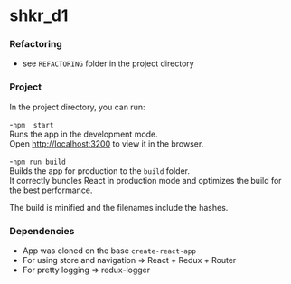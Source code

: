 # shkr_d1

### Refactoring
- see `REFACTORING` folder in the project directory

### Project
In the project directory, you can run: 

-`npm  start`<br>
Runs the app in the development mode.<br>
Open [http://localhost:3200](http://localhost:3200) to view it in the browser.

-`npm run build`<br>
Builds the app for production to the `build` folder.<br>
It correctly bundles React in production mode and optimizes the build for the best performance.

The build is minified and the filenames include the hashes.<br>

### Dependencies
- App was cloned on the base `create-react-app`
- For using store and navigation => React + Redux + Router
- For pretty logging => redux-logger

